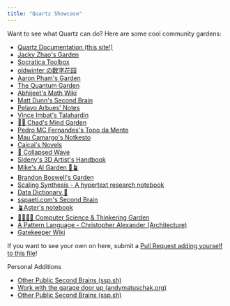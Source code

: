 ```yaml
---
title: "Quartz Showcase"
---
```


Want to see what Quartz can do? Here are some cool community gardens:

- [Quartz Documentation (this site!)](https://quartz.jzhao.xyz/)
- [Jacky Zhao's Garden](https://jzhao.xyz/)
- [Socratica Toolbox](https://toolbox.socratica.info/)
- [oldwinter の数字花园](https://garden.oldwinter.top/)
- [Aaron Pham's Garden](https://aarnphm.xyz/)
- [The Quantum Garden](https://quantumgardener.blog/)
- [Abhijeet's Math Wiki](https://abhmul.github.io/quartz/Math-Wiki/)
- [Matt Dunn's Second Brain](https://mattdunn.info/)
- [Pelayo Arbues' Notes](https://pelayoarbues.github.io/)
- [Vince Imbat's Talahardin](https://vinceimbat.com/)
- [🧠🌳 Chad's Mind Garden](https://www.chadly.net/)
- [Pedro MC Fernandes's Topo da Mente](https://www.pmcf.xyz/topo-da-mente/)
- [Mau Camargo's Notkesto](https://notes.camargomau.com/)
- [Caicai's Novels](https://imoko.cc/blog/caicai/)
- [🌊 Collapsed Wave](https://collapsedwave.com/)
- [Sideny's 3D Artist's Handbook](https://sidney-eliot.github.io/3d-artists-handbook/)
- [Mike's AI Garden 🤖🪴](https://mwalton.me/)
- [Brandon Boswell's Garden](https://brandonkboswell.com)
- [Scaling Synthesis - A hypertext research notebook](https://scalingsynthesis.com/)
- [Data Dictionary 🧠](https://glossary.airbyte.com/)
- [sspaeti.com's Second Brain](https://brain.sspaeti.com/)
- [🪴Aster's notebook](https://notes.asterhu.com)
- [🥷🏻🌳🍃 Computer Science & Thinkering Garden](https://notes.yxy.ninja)
- [A Pattern Language - Christopher Alexander (Architecture)](https://patternlanguage.cc/)
- [Gatekeeper Wiki](https://www.gatekeeper.wiki)

If you want to see your own on here, submit a [Pull Request adding yourself to this file](https://github.com/jackyzha0/quartz/blob/v4/docs/showcase.md)!

Personal Additions
- [Other Public Second Brains (ssp.sh)](https://www.ssp.sh/brain/other-public-second-brains/)
- [Work with the garage door up (andymatuschak.org)](https://notes.andymatuschak.org/zCMhncA1iSE74MKKYQS5PBZ)
- [Other Public Second Brains (ssp.sh)](https://www.ssp.sh/brain/other-public-second-brains/)
